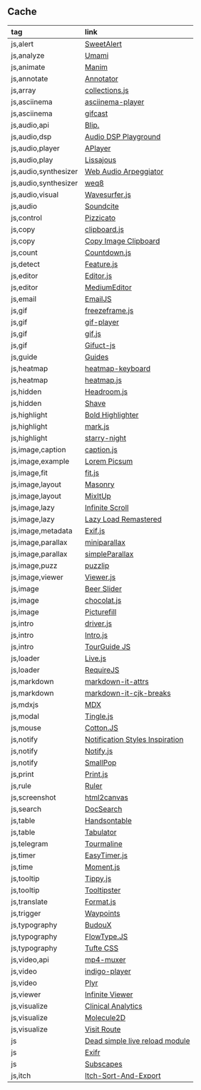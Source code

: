 ## Cache

|tag|link|
|:-|:-|
|js,alert|[SweetAlert](https://sweetalert.js.org)|
|js,analyze|[Umami](https://umami.is)|
|js,animate|[Manim](https://docs.manim.community/en/stable/index.html)|
|js,annotate|[Annotator](https://annotatorjs.org)|
|js,array|[collections.js](https://www.collectionsjs.com)|
|js,asciinema|[asciinema-player](https://github.com/asciinema/asciinema-player)|
|js,asciinema|[gifcast](https://github.com/dstein64/gifcast)|
|js,audio,api|[Blip.](https://github.com/jshanley/blip)|
|js,audio,dsp|[Audio DSP Playground](https://github.com/acarabott/audio-dsp-playground)|
|js,audio,player|[APlayer](https://aplayer.js.org)|
|js,audio,play|[Lissajous](https://github.com/kylestetz/lissajous)|
|js,audio,synthesizer|[Web Audio Arpeggiator](https://github.com/desandro/arpeggiator)|
|js,audio,synthesizer|[weq8](https://github.com/teropa/weq8)|
|js,audio,visual|[Wavesurfer.js](https://wavesurfer.xyz)|
|js,audio|[Soundcite](https://github.com/NUKnightLab/soundcite)|
|js,control|[Pizzicato](https://alemangui.github.io/pizzicato)|
|js,copy|[clipboard.js](https://clipboardjs.com)|
|js,copy|[Copy Image Clipboard](https://github.com/LuanEdCosta/copy-image-clipboard)|
|js,count|[Countdown.js](https://countdownjs.org)|
|js,detect|[Feature.js](https://featurejs.com)|
|js,editor|[Editor.js](https://editorjs.io)|
|js,editor|[MediumEditor](https://github.com/yabwe/medium-editor)|
|js,email|[EmailJS](https://emailjs.com)|
|js,gif|[freezeframe.js](https://ctrl-freaks.github.io/freezeframe.js)|
|js,gif|[gif-player](https://captaincodeman.github.io/gif-player/components/gif-player/demo)|
|js,gif|[gif.js](https://jnordberg.github.io/gif.js)|
|js,gif|[Gifuct-js](https://matt-way.github.io/gifuct-js)|
|js,guide|[Guides](https://github.com/daybrush/guides)|
|js,heatmap|[heatmap-keyboard](https://www.patrick-wied.at/projects/heatmap-keyboard)|
|js,heatmap|[heatmap.js](https://www.patrick-wied.at/static/heatmapjs)|
|js,hidden|[Headroom.js](https://wicky.nillia.ms/headroom.js)|
|js,hidden|[Shave](https://dollarshaveclub.github.io/shave)|
|js,highlight|[Bold Highlighter](https://github.com/acciojob/bold-highlighter-Ankitakamthe153)|
|js,highlight|[mark.js](https://markjs.io)|
|js,highlight|[starry-night](https://github.com/wooorm/starry-night)|
|js,image,caption|[caption.js](https://captionjs.com)|
|js,image,example|[Lorem Picsum](https://picsum.photos)|
|js,image,fit|[fit.js](https://soulwire.github.io/fit.js)|
|js,image,layout|[Masonry](https://masonry.desandro.com)|
|js,image,layout|[MixItUp](https://github.com/patrickkunka/mixitup)|
|js,image,lazy|[Infinite Scroll](https://infinite-scroll.com)|
|js,image,lazy|[Lazy Load Remastered](https://appelsiini.net/projects/lazyload)|
|js,image,metadata|[Exif.js](https://github.com/exif-js/exif-js)|
|js,image,parallax|[miniparallax](https://github.com/minimax711/miniparallax)|
|js,image,parallax|[simpleParallax](https://simpleparallax.com)|
|js,image,puzz|[puzzlip](https://github.com/lnenad/puzzlip)|
|js,image,viewer|[Viewer.js](https://github.com/fengyuanchen/viewerjs)|
|js,image|[Beer Slider](https://pepsized.com/demo/beer-slider-responsive-accessible-before-after-slider-demo)|
|js,image|[chocolat.js](https://chocolat.insipi.de)|
|js,image|[Picturefill](https://scottjehl.github.io/picturefill)|
|js,intro|[driver.js](https://driverjs.com)|
|js,intro|[Intro.js](https://introjs.com)|
|js,intro|[TourGuide JS](https://tourguidejs.com)|
|js,loader|[Live.js](https://livejs.com)|
|js,loader|[RequireJS](https://requirejs.org)|
|js,markdown|[markdown-it-attrs](https://github.com/arve0/markdown-it-attrs)|
|js,markdown|[markdown-it-cjk-breaks](https://github.com/markdown-it/markdown-it-cjk-breaks)|
|js,mdxjs|[MDX](https://mdxjs.com)|
|js,modal|[Tingle.js](https://github.com/robinparisi/tingle)|
|js,mouse|[Cotton.JS](https://cotton123236.github.io/CottonJS)|
|js,notify|[Notification Styles Inspiration](https://github.com/codrops/NotificationStyles)|
|js,notify|[Notify.js](https://notifyjs.jpillora.com)|
|js,notify|[SmallPop](https://silvio-r.github.io/spop)|
|js,print|[Print.js](https://printjs.crabbly.com)|
|js,rule|[Ruler](https://github.com/daybrush/ruler)|
|js,screenshot|[html2canvas](https://github.com/niklasvh/html2canvas)|
|js,search|[DocSearch](https://docsearch.algolia.com)|
|js,table|[Handsontable](https://github.com/handsontable/handsontable)|
|js,table|[Tabulator](https://tabulator.info)|
|js,telegram|[Tourmaline](https://tourmaline.dev)|
|js,timer|[EasyTimer.js](https://albert-gonzalez.github.io/easytimer.js)|
|js,time|[Moment.js](https://momentjs.com)|
|js,tooltip|[Tippy.js](https://atomiks.github.io/tippyjs)|
|js,tooltip|[Tooltipster](https://calebjacob.github.io/tooltipster)|
|js,translate|[Format.js](https://formatjs.io)|
|js,trigger|[Waypoints](http://imakewebthings.com/waypoints)|
|js,typography|[BudouX](https://github.com/google/budoux)|
|js,typography|[FlowType.JS](https://simplefocus.com/flowtype)|
|js,typography|[Tufte CSS](https://github.com/edwardtufte/tufte-css)|
|js,video,api|[mp4-muxer](https://github.com/Vanilagy/mp4-muxer)|
|js,video|[indigo-player](https://github.com/matvp91/indigo-player)|
|js,video|[Plyr](https://plyr.io)|
|js,viewer|[Infinite Viewer](https://github.com/daybrush/infinite-viewer)|
|js,visualize|[Clinical Analytics](https://dash.gallery/dash-clinical-analytics)|
|js,visualize|[Molecule2D](https://dash.gallery/dash-molecule-2d-viewer)|
|js,visualize|[Visit Route](https://echarts.apache.org/examples/en/editor.html?c=geo-svg-lines&lang=js)|
|js|[Dead simple live reload module](https://github.com/Kalabasa/simple-live-reload)|
|js|[Exifr](https://github.com/MikeKovarik/exifr)|
|js|[Subscapes](https://github.com/mattdesl/subscapes)|
|js,itch|[Itch-Sort-And-Export](https://github.com/6uhrmittag/Itch-Sort-And-Export)|
